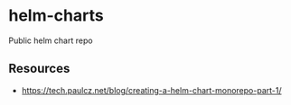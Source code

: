 # helm-charts

Public helm chart repo

## Resources

* <https://tech.paulcz.net/blog/creating-a-helm-chart-monorepo-part-1/>
